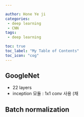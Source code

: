 ```yaml
---

author: Hone Ye ji
categories: 
 - deep learning
 - CNN 
tags: 
 - deep learning

toc: true
toc_label: "My Table of Contents"
toc_icon: "cog"
---
```

## GoogleNet
- 22 layers
- inception 모듈 : 1x1 conv 사용 (채

## Batch normalization

<!--stackedit_data:
eyJoaXN0b3J5IjpbMTAxNjAwMzg4NSwtOTA3MzA3MTgxXX0=
-->